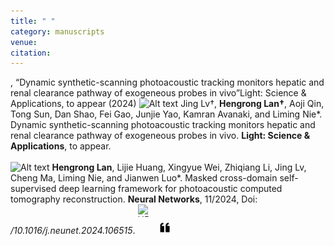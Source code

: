 ```yaml
---
title: " "
category: manuscripts
venue:
citation:
---
```


, “Dynamic synthetic-scanning photoacoustic tracking monitors hepatic and renal clearance pathway of exogeneous probes in vivo”Light: Science & Applications, to appear (2024)
<img src="../images/journal.png" alt="Alt text" width="20" height="20"> Jing Lv†, **Hengrong Lan†**, Aoji Qin, Tong Sun, Dan Shao, Fei Gao, Junjie Yao, Kamran Avanaki, and Liming Nie*. Dynamic synthetic-scanning photoacoustic tracking monitors hepatic and renal clearance pathway of exogeneous probes in vivo. **Light: Science & Applications**, to appear.
<br>
<br>
<img src="../images/journal.png" alt="Alt text" width="20" height="20"> **Hengrong Lan**, Lijie Huang, Xingyue Wei, Zhiqiang Li, Jing Lv, Cheng Ma, Liming Nie, and Jianwen Luo*. Masked cross-domain self-supervised deep learning framework for photoacoustic computed tomography reconstruction. **Neural Networks**, 11/2024, Doi: _/10.1016/j.neunet.2024.106515_.
<a href="https://www.sciencedirect.com/science/article/pii/S0893608024004398" target="_blank">
  <img src="../images/PDF.png" alt="URL" width="20" height="20" style="display: inline-block; margin-right: 10px;"></a>
<a href="https://scholar.googleusercontent.com/scholar.bib?q=info:tci62ky4c94J:scholar.google.com/&output=citation&scisdr=ClGdMzbfEIvW5r6xDVk:AFWwaeYAAAAAZwu3FVk1nd8HQ0NvvRB5eP0XK_E&scisig=AFWwaeYAAAAAZwu3FU1HlB1y37xPtOC8E8-PBc4&scisf=4&ct=citation&cd=-1&hl=zh-CN" target="_blank">
<img src="../images/cite.png" alt="Cite" width="20" height="20" style="display: inline-block; margin-right: 10px;"></a>


